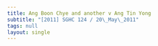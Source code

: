```yaml
---
title: Ang Boon Chye and another v Ang Tin Yong
subtitle: "[2011] SGHC 124 / 20\_May\_2011"
tags: null
layout: single
---
```


